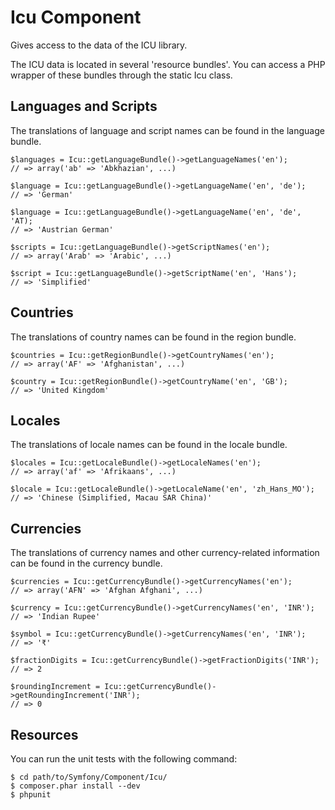 Icu Component
=============

Gives access to the data of the ICU library.

The ICU data is located in several 'resource bundles'. You can access a PHP
wrapper of these bundles through the static Icu class.

Languages and Scripts
---------------------

The translations of language and script names can be found in the language
bundle.

    $languages = Icu::getLanguageBundle()->getLanguageNames('en');
    // => array('ab' => 'Abkhazian', ...)

    $language = Icu::getLanguageBundle()->getLanguageName('en', 'de');
    // => 'German'

    $language = Icu::getLanguageBundle()->getLanguageName('en', 'de', 'AT);
    // => 'Austrian German'

    $scripts = Icu::getLanguageBundle()->getScriptNames('en');
    // => array('Arab' => 'Arabic', ...)

    $script = Icu::getLanguageBundle()->getScriptName('en', 'Hans');
    // => 'Simplified'

Countries
---------

The translations of country names can be found in the region bundle.

    $countries = Icu::getRegionBundle()->getCountryNames('en');
    // => array('AF' => 'Afghanistan', ...)

    $country = Icu::getRegionBundle()->getCountryName('en', 'GB');
    // => 'United Kingdom'

Locales
-------

The translations of locale names can be found in the locale bundle.

    $locales = Icu::getLocaleBundle()->getLocaleNames('en');
    // => array('af' => 'Afrikaans', ...)

    $locale = Icu::getLocaleBundle()->getLocaleName('en', 'zh_Hans_MO');
    // => 'Chinese (Simplified, Macau SAR China)'

Currencies
----------

The translations of currency names and other currency-related information can
be found in the currency bundle.

    $currencies = Icu::getCurrencyBundle()->getCurrencyNames('en');
    // => array('AFN' => 'Afghan Afghani', ...)

    $currency = Icu::getCurrencyBundle()->getCurrencyNames('en', 'INR');
    // => 'Indian Rupee'

    $symbol = Icu::getCurrencyBundle()->getCurrencyNames('en', 'INR');
    // => '₹'

    $fractionDigits = Icu::getCurrencyBundle()->getFractionDigits('INR');
    // => 2

    $roundingIncrement = Icu::getCurrencyBundle()->getRoundingIncrement('INR');
    // => 0

Resources
---------

You can run the unit tests with the following command:

    $ cd path/to/Symfony/Component/Icu/
    $ composer.phar install --dev
    $ phpunit
